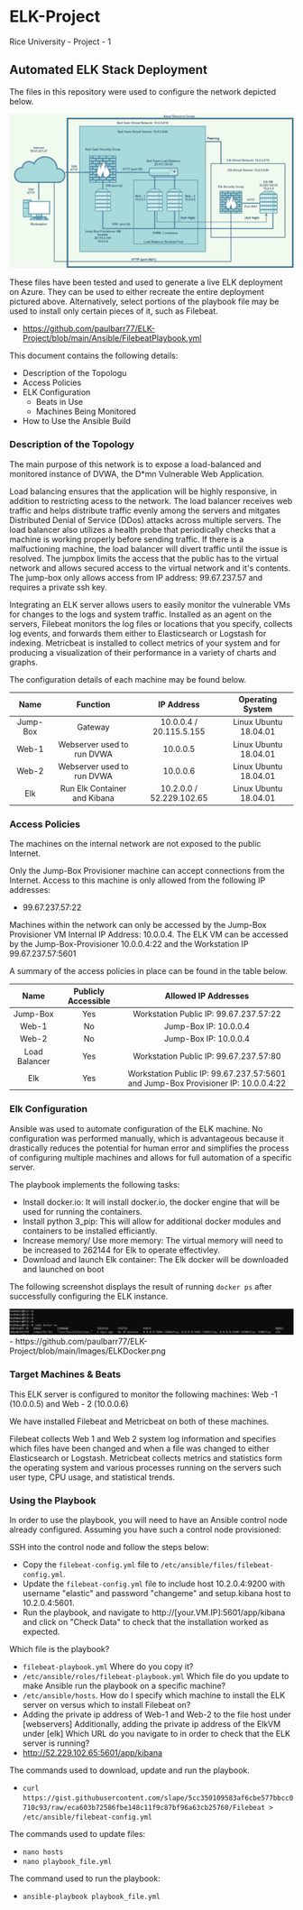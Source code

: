 # ELK-Project
Rice University - Project - 1
## Automated ELK Stack Deployment

The files in this repository were used to configure the network depicted below.

<img src="/Diagrams/Azure Lab_ Elk Project 1.drawio.png/">

These files have been tested and used to generate a live ELK deployment on Azure. They can be used to either recreate the entire deployment pictured above. Alternatively, select portions of the playbook file may be used to install only certain pieces of it, such as Filebeat.

  - https://github.com/paulbarr77/ELK-Project/blob/main/Ansible/FilebeatPlaybook.yml

This document contains the following details:
- Description of the Topologu
- Access Policies
- ELK Configuration
  - Beats in Use
  - Machines Being Monitored
- How to Use the Ansible Build


### Description of the Topology

The main purpose of this network is to expose a load-balanced and monitored instance of DVWA, the D*mn Vulnerable Web Application.

Load balancing ensures that the application will be highly responsive, in addition to restricting acess to the network.
The load balancer receives web traffic and helps distribute traffic evenly among the servers and mitgates Distributed Denial of Service (DDos) attacks across multiple servers. The load balancer also utilizes a health probe that periodically checks that a machine is working properly before sending traffic. If there is a malfuctioning machine, the load balancer will divert traffic until the issue is resolved.
The jumpbox limits the access that the public has to the virtual network and allows secured access to the virtual network and it's contents. The jump-box only allows access from IP address: 99.67.237.57 and requires a private ssh key.  


Integrating an ELK server allows users to easily monitor the vulnerable VMs for changes to the logs and system traffic.
   Installed as an agent on the servers, Filebeat monitors the log files or locations that you specify, collects log events, and forwards them either to Elasticsearch or Logstash for indexing.
  Metricbeat is installed to collect metrics of your system and for producing a visualization of their performance in a variety of charts and graphs.

The configuration details of each machine may be found below.

|   Name   |           Function           |        IP Address        |    Operating System   |
|:--------:|:----------------------------:|:------------------------:|:---------------------:|
| Jump-Box |            Gateway           |  10.0.0.4 / 20.115.5.155 | Linux Ubuntu 18.04.01 |
|   Web-1  |  Webserver used to run DVWA  |         10.0.0.5         | Linux Ubuntu 18.04.01 |
|   Web-2  |  Webserver used to run DVWA  |         10.0.0.6         | Linux Ubuntu 18.04.01 |
|    Elk   | Run Elk Container and Kibana | 10.2.0.0 / 52.229.102.65 | Linux Ubuntu 18.04.01 |

### Access Policies

The machines on the internal network are not exposed to the public Internet. 

Only the Jump-Box Provisioner machine can accept connections from the Internet. Access to this machine is only allowed from the following IP addresses: 
-  99.67.237.57:22 

Machines within the network can only be accessed by the Jump-Box Provisioner VM Internal IP Address: 10.0.0.4.
The ELK VM can be accessed by the Jump-Box-Provisioner 10.0.0.4:22 and the Workstation IP 99.67.237.57:5601

A summary of the access policies in place can be found in the table below.

|      Name     | Publicly Accessible |                              Allowed IP Addresses                              |
|:-------------:|:-------------------:|:------------------------------------------------------------------------------:|
|    Jump-Box   |         Yes         |                     Workstation Public IP: 99.67.237.57:22                     |
|     Web-1     |          No         |                         Jump-Box IP: 10.0.0.4                        |
|     Web-2     |          No         |                         Jump-Box IP: 10.0.0.4                        |
| Load Balancer |         Yes         |                     Workstation Public IP: 99.67.237.57:80                     |
|      Elk      |         Yes         | Workstation Public IP: 99.67.237.57:5601 and Jump-Box Provisioner IP: 10.0.0.4:22 |

### Elk Configuration

Ansible was used to automate configuration of the ELK machine. No configuration was performed manually, which is advantageous because it drastically reduces the potential for human error and simplifies the process of configuring multiple machines and allows for full automation of a specific server.


The playbook implements the following tasks:
- Install docker.io: It will install docker.io, the docker engine that will be used for running the containers.  
- Install python 3_pip: This will allow for additional docker modules and containers to be installed efficiantly. 
- Increase memory/ Use more memory: The virtual memory will need to be increased to 262144 for Elk to operate effectivley.
- Download and launch Elk container: The Elk docker will be downloaded and launched on boot



The following screenshot displays the result of running `docker ps` after successfully configuring the ELK instance.


<img src="/Images/ELKDocker.png">
- https://github.com/paulbarr77/ELK-Project/blob/main/Images/ELKDocker.png

### Target Machines & Beats
This ELK server is configured to monitor the following machines: Web -1 (10.0.0.5) and Web - 2 (10.0.0.6)

We have installed Filebeat and Metricbeat on both of these machines. 
  
Filebeat collects Web 1 and Web 2 system log information and specifies which files have been changed and when a file was changed to either Elasticsearch or Logstash. 
Metricbeat collects metrics and statistics form the operating system and various processes running on the servers such user type, CPU usage, and statistical trends.                       

### Using the Playbook
In order to use the playbook, you will need to have an Ansible control node already configured. Assuming you have such a control node provisioned: 

SSH into the control node and follow the steps below:
- Copy the `filebeat-config.yml` file to `/etc/ansible/files/filebeat-config.yml`.
- Update the `filebeat-config.yml` file to include host 10.2.0.4:9200 with username "elastic" and password "changeme" and setup.kibana host to 10.2.0.4:5601. 
- Run the playbook, and navigate to http://[your.VM.IP]:5601/app/kibana and click on "Check Data" to check that the installation worked as expected.

Which file is the playbook?  
- `filebeat-playbook.yml` 
Where do you copy it? 
- `/etc/ansible/roles/filebeat-playbook.yml`
Which file do you update to make Ansible run the playbook on a specific machine? 
- `/etc/ansible/hosts`. 
How do I specify which machine to install the ELK server on versus which to install Filebeat on? 
- Adding the private ip address of Web-1 and Web-2 to the file host under [webservers] Additionally, adding the private ip address of the ElkVM under [elk]
Which URL do you navigate to in order to check that the ELK server is running? 
- http://52.229.102.65:5601/app/kibana

The commands used to download, update and run the playbook.
- `curl https://gist.githubusercontent.com/slape/5cc350109583af6cbe577bbcc0710c93/raw/eca603b72586fbe148c11f9c87bf96a63cb25760/Filebeat > /etc/ansible/filebeat-config.yml`

The commands used to update files:
- `nano hosts`
- `nano playbook_file.yml`

The command used to run the playbook:
- `ansible-playbook playbook_file.yml`
